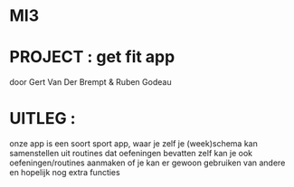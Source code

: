 # MI3
# PROJECT : get fit app
door Gert Van Der Brempt & Ruben Godeau
# UITLEG : 
onze app is een soort sport app,
waar je zelf je (week)schema kan samenstellen uit routines dat oefeningen bevatten
zelf kan je ook oefeningen/routines aanmaken of je kan er gewoon gebruiken van andere
en hopelijk nog extra functies

